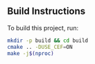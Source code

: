 ## Build Instructions
To build this project, run:

```bash
mkdir -p build && cd build
cmake .. -DUSE_CEF=ON
make -j$(nproc)